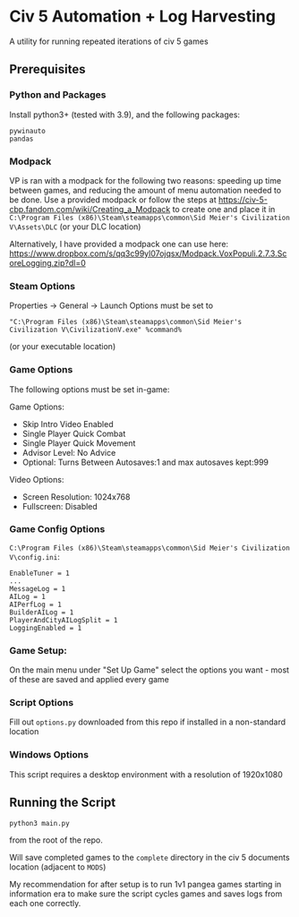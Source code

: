 # Civ 5 Automation + Log Harvesting
A utility for running repeated iterations of civ 5 games

## Prerequisites
### Python and Packages
Install python3+ (tested with 3.9), and the following packages:
```
pywinauto
pandas
```

### Modpack
VP is ran with a modpack for the following two reasons: speeding up time between games, and reducing the amount of menu automation needed to be done.
Use a provided modpack or follow the steps at https://civ-5-cbp.fandom.com/wiki/Creating_a_Modpack to create one and place it in `C:\Program Files (x86)\Steam\steamapps\common\Sid Meier's Civilization V\Assets\DLC` (or your DLC location)

Alternatively, I have provided a modpack one can use here:
https://www.dropbox.com/s/qq3c99yl07ojqsx/Modpack.VoxPopuli.2.7.3.ScoreLogging.zip?dl=0

### Steam Options
Properties -> General -> Launch Options
must be set to
```
"C:\Program Files (x86)\Steam\steamapps\common\Sid Meier's Civilization V\CivilizationV.exe" %command%
```
(or your executable location)

### Game Options
The following options must be set in-game:

Game Options:
* Skip Intro Video Enabled
* Single Player Quick Combat
* Single Player Quick Movement
* Advisor Level: No Advice
* Optional: Turns Between Autosaves:1 and max autosaves kept:999

Video Options:
* Screen Resolution: 1024x768
* Fullscreen: Disabled

### Game Config Options
`C:\Program Files (x86)\Steam\steamapps\common\Sid Meier's Civilization V\config.ini`:
```
EnableTuner = 1
...
MessageLog = 1
AILog = 1
AIPerfLog = 1
BuilderAILog = 1
PlayerAndCityAILogSplit = 1
LoggingEnabled = 1
```

### Game Setup:
On the main menu under "Set Up Game" select the options you want - most of these are saved and applied every game


### Script Options
Fill out `options.py` downloaded from this repo if installed in a non-standard location

### Windows Options
This script requires a desktop environment with a resolution of 1920x1080

## Running the Script
```
python3 main.py
```
from the root of the repo.

Will save completed games to the `complete` directory in the civ 5 documents location (adjacent to `MODS`)

My recommendation for after setup is to run 1v1 pangea games starting in information era to make sure the script cycles games and saves logs from each one correctly.